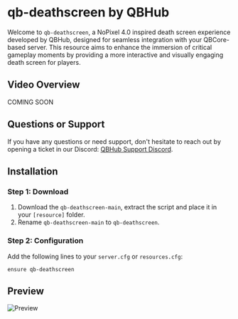 # qb-deathscreen by QBHub

Welcome to `qb-deathscreen`, a NoPixel 4.0 inspired death screen experience developed by QBHub, designed for seamless integration with your QBCore-based server. This resource aims to enhance the immersion of critical gameplay moments by providing a more interactive and visually engaging death screen for players.

## Video Overview

COMING SOON

## Questions or Support

If you have any questions or need support, don't hesitate to reach out by opening a ticket in our Discord: [QBHub Support Discord](https://discord.gg/QBHub).

## Installation

### Step 1: Download

1. Download the `qb-deathscreen-main`, extract the script and place it in your `[resource]` folder.
2. Rename `qb-deathscreen-main` to `qb-deathscreen`.

### Step 2: Configuration

Add the following lines to your `server.cfg` or `resources.cfg`:

```plaintext
ensure qb-deathscreen
```

## Preview

![Preview](https://media.discordapp.net/attachments/1206906136771698708/1210871561603653643/image.png?ex=65ec2305&is=65d9ae05&hm=6db291e1ccfe38b63a243fd953a7f98056ef561bc7ce088c93a316c7bd2c0a75&=&format=webp&quality=lossless&width=1618&height=910)
